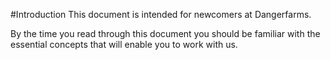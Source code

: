 #Introduction
This document is intended for newcomers at Dangerfarms.

By the time you read through this document you should be familiar with the essential concepts that will enable you to work with us.

